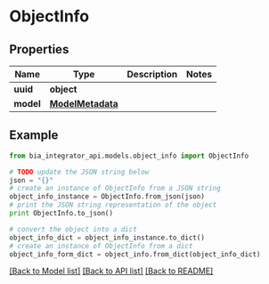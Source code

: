 # ObjectInfo


## Properties
Name | Type | Description | Notes
------------ | ------------- | ------------- | -------------
**uuid** | **object** |  | 
**model** | [**ModelMetadata**](ModelMetadata.md) |  | 

## Example

```python
from bia_integrator_api.models.object_info import ObjectInfo

# TODO update the JSON string below
json = "{}"
# create an instance of ObjectInfo from a JSON string
object_info_instance = ObjectInfo.from_json(json)
# print the JSON string representation of the object
print ObjectInfo.to_json()

# convert the object into a dict
object_info_dict = object_info_instance.to_dict()
# create an instance of ObjectInfo from a dict
object_info_form_dict = object_info.from_dict(object_info_dict)
```
[[Back to Model list]](../README.md#documentation-for-models) [[Back to API list]](../README.md#documentation-for-api-endpoints) [[Back to README]](../README.md)


